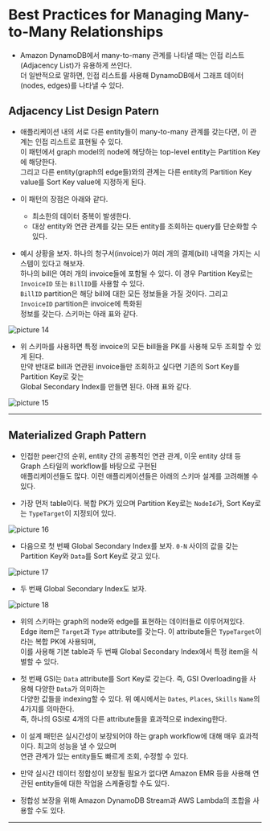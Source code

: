 # Best Practices for Managing Many-to-Many Relationships

- Amazon DynamoDB에서 many-to-many 관계를 나타낼 때는 인접 리스트(Adjacency List)가 유용하게 쓰인다.  
  더 일반적으로 말하면, 인접 리스트를 사용해 DynamoDB에서 그래프 데이터(nodes, edges)를 나타낼 수 있다.

## Adjacency List Design Patern

- 애플리케이션 내의 서로 다른 entity들이 many-to-many 관계를 갖는다면, 이 관계는 인접 리스트로 표현될 수 있다.  
  이 패턴에서 graph model의 node에 해당하는 top-level entity는 Partition Key에 해당한다.  
  그리고 다른 entity(graph의 edge들)와의 관계는 다른 entity의 Partition Key value를 Sort Key value에 지정하게 된다.

- 이 패턴의 장점은 아래와 같다.

  - 최소한의 데이터 중복이 발생한다.
  - 대상 entity와 연관 관계를 갖는 모든 entity를 조회하는 query를 단순화할 수 있다.

- 예시 상황을 보자. 하나의 청구서(invoice)가 여러 개의 결제(bill) 내역을 가지는 시스템이 있다고 해보자.  
  하나의 bill은 여러 개의 invoice들에 포함될 수 있다. 이 경우 Partition Key로는 `InvoiceID` 또는 `BillID`를 사용할 수 있다.  
  `BillID` partition은 해당 bill에 대한 모든 정보들을 가질 것이다. 그리고 `InvoiceID` partition은 invoice에 특화된  
  정보를 갖는다. 스키마는 아래 표와 같다.

![picture 14](/images/DYNAMODB_ADJACENCY_LIST_PATTERN_1.png)

- 위 스키마를 사용하면 특정 invoice의 모든 bill들을 PK를 사용해 모두 조회할 수 있게 된다.  
  만약 반대로 bill과 연관된 invoice들만 조회하고 싶다면 기존의 Sort Key를 Partition Key로 갖는  
  Global Secondary Index를 만들면 된다. 아래 표와 같다.

![picture 15](/images/DYNAMODB_ADJACENCY_LIST_PATTERN_2.png)

---

## Materialized Graph Pattern

- 인접한 peer간의 순위, entity 간의 공통적인 연관 관계, 이웃 entity 상태 등 Graph 스타일의 workflow를 바탕으로 구현된  
  애플리케이션들도 많다. 이런 애플리케이션들은 아래의 스키마 설계를 고려해볼 수 있다.

- 가장 먼저 table이다. 복합 PK가 있으며 Partition Key로는 `NodeId`가, Sort Key로는 `TypeTarget`이 지정되어 있다.

![picture 16](/images/DYNAMODB_MATERIALIZED_GRAPH_PATTERN_1.png)

- 다음으로 첫 번째 Global Secondary Index를 보자. `0-N` 사이의 값을 갖는 Partition Key와 `Data`를 Sort Key로 갖고 있다.

![picture 17](/images/DYNAMODB_MATERIALIZED_GRAPH_PATTERN_2.png)

- 두 번째 Global Secondary Index도 보자.

![picture 18](/images/DYNAMODB_MATERIALIZED_GRAPH_PATTERN_3.png)

- 위의 스키마는 graph의 node와 edge를 표현하는 데이터들로 이루어져있다.  
  Edge item은 `Target`과 `Type` attribute를 갖는다. 이 attribute들은 `TypeTarget`이라는 복합 PK에 사용되며,  
  이를 사용해 기본 table과 두 번째 Global Secondary Index에서 특정 item을 식별할 수 있다.

- 첫 번째 GSI는 `Data` attribute를 Sort Key로 갖는다. 즉, GSI Overloading을 사용해 다양한 `Data`가 의미하는  
  다양한 값들을 indexing할 수 있다. 위 예시에서는 `Dates`, `Places`, `Skills` `Name`의 4가지를 의마한다.  
  즉, 하나의 GSI로 4개의 다른 attribute들을 효과적으로 indexing한다.

- 이 설계 패턴은 실시간성이 보장되어야 하는 graph workflow에 대해 매우 효과적이다. 최고의 성능을 낼 수 있으며  
  연관 관계가 있는 entity들도 빠르게 조회, 수정할 수 있다.

- 만약 실시간 데이터 정합성이 보장될 필요가 없다면 Amazon EMR 등을 사용해 연관된 entity들에 대한 작업을 스케쥴링할 수도 있다.

- 정합성 보장을 위해 Amazon DynamoDB Stream과 AWS Lambda의 조합을 사용할 수도 있다.

---

